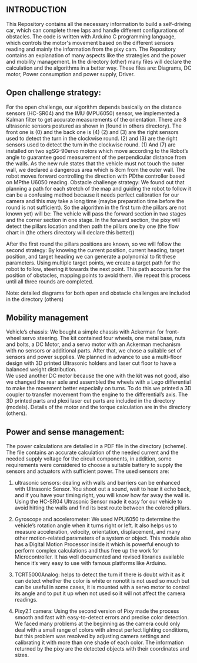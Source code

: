 ## INTRODUCTION
This Repository contains all the necessary information to build a self-driving car, which can complete three laps and handle different configurations of obstacles.
The code is written with Arduino C programming language, which controls the motor's movement based on the different sensors reading and mainly the information from the pixy cam.
The Repository contains an explanation of many aspects like the strategies and the power and mobility management. In the directory (other) many files will declare the calculation and the algorithms in a better way.
These files are:
Diagrams, DC motor, Power consumption and power supply, Driver.

## Open challenge strategy:
For the open challenge, our algorithm depends basically on the distance sensors (HC-SR04) and the IMU (MPU6050) sensor, we implemented a Kalman filter to get accurate measurements of the orientation.
There are 8 ultrasonic sensors postured as shown in (found in others directory).
The front one is (0) and the back one is (4)
(2) and  (3) are the right sensors used to detect the turn in the clockwise round.
(2) and  (3) are the right sensors used to detect the turn in the clockwise round.
(1)  And (7) are installed on two sgSG-90ervo motors which move according to the Robot’s angle to guarantee good measurement of the perpendicular distance from the walls.
As the new rule states that the vehicle must not touch the outer wall, we declared a dangerous area which is 8cm from the outer wall.
The robot moves forward controlling the direction with PDthe  controller based on MPthe U6050 reading.
Obstacle challenge strategy:
We found out that planning a path for each stretch of the map and guiding the robot to follow it can be a confusing method because it needs perfect calibration for our camera and this may take a long time (maybe preparation time before the round is not sufficient).
So the algorithm in the first turn (the pillars are not known yet) will be: 
The vehicle will pass the forward section in two stages and the corner section in one stage. In the forward section, the pixy will detect the pillars location and then path the pillars one by one (the flow chart in (the others directory will declare this better))

After the first round the pillars positions are known, so we will follow the second strategy:
 By knowing the current position, current heading, target position, and target heading we can generate a polynomial to fit these parameters. Using multiple target points, we create a target path for the robot to follow, steering it towards the next point. This path accounts for the position of obstacles, mapping points to avoid them. We repeat this process until all three rounds are completed.

Note: detailed diagrams for both open and obstacle challenges are included in the directory (others)

## Mobility management
Vehicle’s chassis:
We bought a simple chassis with Ackerman for front-wheel servo steering. The kit contained four wheels, one metal base, nuts and bolts, a DC Motor, and a servo motor with an Ackerman mechanism with no sensors or additional parts. After that, we chose a suitable set of sensors and power supplies. We planned in advance to use a multi-floor design with 3D printed Ultrasonic holders and laser cut floor to have a balanced weight distribution.  
We used another DC motor because the one with the kit was not good, also we changed the rear axle and assembled the wheels with a Lego differential to make the movement better especially on turns.
To do this we printed a 3D coupler to transfer movement from the engine to the differential’s axis.
The 3D printed parts and plexi laser cut parts are included in the directory (models).
Details of the motor and the torque calculation are in the directory (others).

## Power and sense management:
The power calculations are detailed in a PDF file in the directory (scheme). The file contains an accurate calculation of the needed current and the needed supply voltage for the circuit components, in addition, some requirements were considered to choose a suitable battery to supply the sensors and actuators with sufficient power.
The used sensors are: 
1. ultrasonic sensors: dealing with walls and barriers can be enhanced with Ultrasonic Sensor. You shoot out a sound, wait to hear it echo back, and if you have your timing right, you will know how far away the wall is. Using the HC-SR04 Ultrasonic Sensor made it easy for our vehicle to avoid hitting the walls and find its best route between the colored pillars.

2. Gyroscope and accelerometer: We used MPU6050 to determine the vehicle’s rotation angle when it turns right or left. It also helps us to measure acceleration, velocity, orientation, displacement, and many other motion-related parameters of a system or object. This module also has a Digital Motion Processor inside it which is powerful enough to perform complex calculations and thus free up the work for Microcontroller. It has well documented and revised libraries available hence it’s very easy to use with famous platforms like Arduino.

3. TCRT5000Analog: helps to detect the turn if there is doubt with it as it can detect whether the color is white or nonotit is not used so much but can be useful in some cases, it is mounted with a servo motor to control its angle and to put it up when not used so it will not affect the camera readings.

4. Pixy2.1 camera: Using the second version of Pixy made the process smooth and fast with easy-to-detect errors and precise color detection. We faced many problems at the beginning as the camera could only deal with a small range of colors with almost perfect lighting conditions, but this problem was resolved by adjusting camera settings and calibrating it with more than one shade of each color. The information returned by the pixy are the detected objects with their coordinates and sizes.
